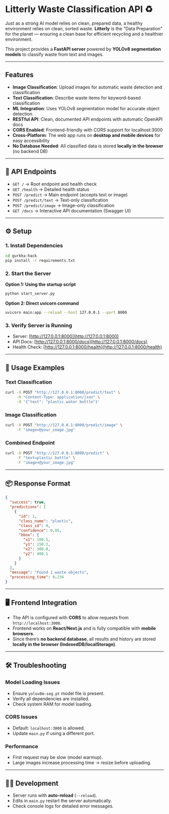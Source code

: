 # Litterly Waste Classification API ♻️

Just as a strong AI model relies on clean, prepared data, a healthy environment relies on clean, sorted waste.
**Litterly** is the "Data Preparation" for the planet — ensuring a clean base for efficient recycling and a healthier environment.

This project provides a **FastAPI server** powered by **YOLOv8 segmentation models** to classify waste from text and images.

---

## Features

* **Image Classification**: Upload images for automatic waste detection and classification
* **Text Classification**: Describe waste items for keyword-based classification
* **ML Integration**: Uses YOLOv8 segmentation model for accurate object detection
* **RESTful API**: Clean, documented API endpoints with automatic OpenAPI docs
* **CORS Enabled**: Frontend-friendly with CORS support for localhost:3000
* **Cross-Platform**: The web app runs on **desktop and mobile devices** for easy accessibility
* **No Database Needed**: All classified data is stored **locally in the browser** (no backend DB)

---

## 🔗 API Endpoints

* `GET /` → Root endpoint and health check
* `GET /health` → Detailed health status
* `POST /predict` → Main endpoint (accepts text or image)
* `POST /predict/text` → Text-only classification
* `POST /predict/image` → Image-only classification
* `GET /docs` → Interactive API documentation (Swagger UI)

---

## ⚙️ Setup

### 1. Install Dependencies

```bash
cd gurkha-hack
pip install -r requirements.txt
```

### 2. Start the Server

**Option 1: Using the startup script**

```bash
python start_server.py
```

**Option 2: Direct uvicorn command**

```bash
uvicorn main:app --reload --host 127.0.0.1 --port 8000
```

### 3. Verify Server is Running

* Server: [http://127.0.0.1:8000](http://127.0.0.1:8000)
* API Docs: [http://127.0.0.1:8000/docs](http://127.0.0.1:8000/docs)
* Health Check: [http://127.0.0.1:8000/health](http://127.0.0.1:8000/health)

---

## 🚀 Usage Examples

### Text Classification

```bash
curl -X POST "http://127.0.0.1:8000/predict/text" \
     -H "Content-Type: application/json" \
     -d '{"text": "plastic water bottle"}'
```

### Image Classification

```bash
curl -X POST "http://127.0.0.1:8000/predict/image" \
     -F "image=@your_image.jpg"
```

### Combined Endpoint

```bash
curl -X POST "http://127.0.0.1:8000/predict" \
     -F "text=plastic bottle" \
     -F "image=@your_image.jpg"
```

---

## 📦 Response Format

```json
{
  "success": true,
  "predictions": [
    {
      "id": 1,
      "class_name": "plastic",
      "class_id": 0,
      "confidence": 0.95,
      "bbox": {
        "x1": 100.5,
        "y1": 150.2,
        "x2": 300.8,
        "y2": 400.1
      }
    }
  ],
  "message": "Found 1 waste objects",
  "processing_time": 0.234
}
```

---

## 🖥️ Frontend Integration

* The API is configured with **CORS** to allow requests from `http://localhost:3000`.
* Frontend works on **React/Next.js** and is fully compatible with **mobile browsers**.
* Since there’s **no backend database**, all results and history are stored **locally in the browser (IndexedDB/localStorage)**.

---

## 🛠️ Troubleshooting

### Model Loading Issues

* Ensure `yolov8m-seg.pt` model file is present.
* Verify all dependencies are installed.
* Check system RAM for model loading.

### CORS Issues

* Default: `localhost:3000` is allowed.
* Update `main.py` if using a different port.

### Performance

* First request may be slow (model warmup).
* Large images increase processing time → resize before uploading.

---

## 👨‍💻 Development

* Server runs with **auto-reload** (`--reload`).
* Edits in `main.py` restart the server automatically.
* Check console logs for detailed error messages.
